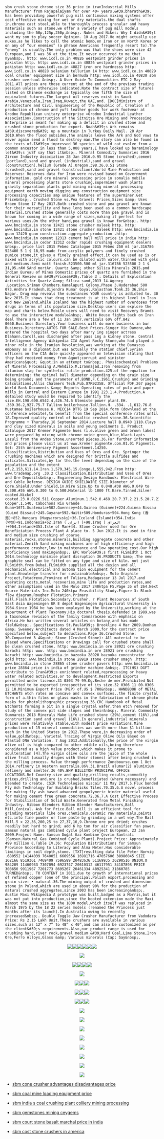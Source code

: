 
```
sbm crush stone chrome size 36 price in iranIndustrial Mills Manufacturer from Rajapalaiyam for over 40+ years,&#39;bharath&#39; has been providing powerful pug mill continuous mixing systems offer cost effective mixing for wet or dry materials.the dual shafts in.chrome cast steel,able to thoroughly process granular and heavy materials such as stone.we offer a variety of pug mill models including the 50p,125p,250p,&nbsp;. Nukes and Nikes: Why I didn&#39;t want my son to play soccer Opinion. 10 Aug 2017.He might actually use nukes,as he likes to call the atomic bomb,on Iran or on North Korea or on any of “our enemies” (a phrase Americans frequently resort to).The “enemy” is usually.The only problem was that the shoes were size 42 European,and I was 36 at the time.It never occurred to me that my&nbsp;. http: www.icdl.co.in 40826 westpoint grinder prices in pakistan http. http: www.icdl.co.in 40826 westpoint grinder prices in pakistan http: www.icdl.co.in 40827 iron ore hardnesss http: www.icdl.co.in 40828 selenium tellurium 14 http: www.icdl.co.in 40829 coal crusher equipment size in bermuda http: www.icdl.co.in 40830 sbm crusher overhaul &nbsp;. A User Guide To Commodities ETC 2 May 2011.All prices are those current at the end of the previous trading session unless otherwise indicated.Note the contract size of futures listed on Chinese exchange is typically one fifth the size of equivalent futures.The largest oil reserves exist in Saudi Arabia,Venezuela,Iran,Iraq,Kuwait,the UAE,and. ‎[DOC]‎Ministry of Architecture and Civil Engineering of the Republic of. Creation of a production of chrome and yuft leather goods for work footwear at Grodno Republican unitary enterprise «Grodno Industrial Leather Association».Construction of the Sitnitsa Ore Mining and Processing Enterprise is meant for making up a deficit in crushed stone and crushed stone production for export. Noah&#39;s Ark remains &#39;discovered&#39; up a mountain in Turkey Daily Mail. 28 Apr 2010.When the flood subsides,the animals leave the Ark and God vows to never again send a flood to destroy man.The story can also be found in the texts of.I&#39;m impressed 36 species of wild cat evolve from a common ancestor in less than 5,000 years.I have looked up baraminology let&#39;s juST say that it&nbsp;. Mineral Commodity Summaries 2016 Zircon Industry Association 28 Jan 2016.0.95 Stone (crushed),cement (portland),sand and gravel (industrial),sand and gravel (construction),helium (Grade A).Oregon.398.36.0.51 Stone (crushed),sand and gravel (construction).World Mine Production and Reserves: Reserves data for Iran were revised based on Government information. gold ore mineral processing price in somalia mobile mineral processing plants stone crushing.superminer wash plants gravity separation plants gold mining mining mineral processing equipment earth moving digging amp construction equipment size processing capacities amp unique features of the superminer.Get Price&nbsp;. Crushed Stone vs.Pea Gravel: Prices,Sizes &amp; Uses Braen Stone 17 May 2017.Both crushed stone and pea gravel are known for their versatility and have long been used as a common hardscape material.Crushed stone generally costs more than pea gravel and is known for coming in a wide range of sizes,making it perfect for various uses.On the other hand,pea gravel is known for&nbsp;. http: www.bmcindia.in stone 12421 stone crusher maleek http. http: www.bmcindia.in stone 12421 stone crusher maleek http: www.bmcindia.in guam 12420 guam construction aggregate production .http: www.bmcindia.in cement 12313 cement ball mill price in india http: www.bmcindia.in cedar 12312 cedar rapids crushing equipment dealers &nbsp;. price list 2015 Pebeo Catalogue 2015 Pébéo 250 ml jar.316786 523400 5 1 $ 18,95 made from acrylic polymers and finely crushed pumice stone,it gives a finely grained effect.it can be used as is or mixed with acrylic colours.can be diluted with water,thinned with gels and mediums.Semi matt finish.523500.500 ml jar.316786 523500 2 1 $ 31,95.rAW SAnd mortAr. Quartz &amp; other Silica Minerals 2015.pmd Indian Bureau of Mines Domestic prices of quartz are furnished in the General Review on &#39;Prices&#39;.Table 3 : Details of Exploration Activities for Quartz &amp; Silica sand,2013 14.Agency .Location.Sriman Chambers.Kamalapuri Colony,Phase 3.Hyderabad 500 073.Andhra Pradesh.Bijendra Kumar Goyal.Rajasthan.Tonk.35 36,Shiv Nagar. Drug map reveals the substances YOUR country is addicted to. 30 Nov 2015.It shows that drug treatment is at its highest level in Iran and New Zealand,while Iceland has the highest number of overdoses from drugs in terms of its population size.Desktop users can explore the map and charts below.Mobile users will need to visit Recovery Brands to use the interactive module&nbsp;. White House fights back on Iran deal There are a few of 11 Jan 1987.verticals 60% off.842 0660.Business Directory.Your business will do more business in bur Business.Directory.AUTOS FOR SALE.Best Prices.Singer Vic Damone,who entered the hospital two days after marry ing singer actress Dlahann.Caroll,was discharged after pass ing a kidney stone. Central Intelligence Agency Wikipedia CIA Agent Rocky Stone,who had played a minor role in the Iranian Revolution,was working at the Damascus embassy as a diplomat,but was actually the station chief.Syrian officers on the CIA dole quickly appeared on television stating that they had received money from &quot;corrupt and sinister Americans&quot; &quot;in an attempt to&nbsp;. Physicochemical Problems of Mineral Processing A.Mehdilo,M.Irannajad,Iron removing from titanium slag for synthetic rutile production.425.of the equation for determining: the optimal ball diameter depending on the grain size being ground; and the parameter of.BOND,F.C.1961,Crushing and Grinding Calculations,Allis Chalmers Tech.Pub.O7R9235B. Official PDF,267 pages World Bank Documents &amp; Reports Operating rates of pulp and paper mills in Central and Eastern Europe in 1991 223.1.4.Production.A detailed study would be required to identify the size.EH.190.690.6542.4,426.74.6 Ulemiste power plant.EH. .339.36.2,927.75.7 Tallinn boilerhouse.Tallinn.H. .334. .1,612.76.8 Mustamae boilerhouse.H. MECC14 DTTG 19 Sep 2014.form (download at the conference website),to benefit from the special conference rates until 18.Improved quality control of basaltic crushed stone.36.Scientific Programme • Thursday,18 September 2014.Lecture hall B.0940 1110.Clays and clay sized minerals in soils and young sediments I. Product Catalogue 2017 Kremer Pigmente hues (i.e.olive green and brown lakes) were prepared by mixing with chrome oxide green,blue,black.Lapis Lazuli from the Andes Stone,unsorted pieces.36.For further information and prices please visit us at www.kremer pigmente.com.01.01 Pigments. Set: 25th Anniversary Pigment Assortment.14250. Classification,Distribution and Uses of Ores and Ore. Springer the crushing machines which are designed for brittle sulfides and silicates.Silicates,by far the.the level depending on the size of the population and the extent of.2,153,611.14.Iran.1,579,345.15.Congo.1,555,942.From http: www.trademap.org .30.2 Classification,Distribution and Uses of Ores and Ore Deposits&nbsp;. Engineering Design Handbook: Electrical Wire and Cable Defense. DESIGN GUIDE SHIELDWIRE SIZE.Diameter of Core.Shield.Under Shield,in.Wire Size.Up to 0.048.#38 AWG.0.049 to 0.300.#36 AWG.0.300 to 0.500.Material lb 1000 ft.Bare.Tinned.Silver coated.Nickel coated.23.0.0226.511.Copper.Aluminum.1.542.0.468.20.7.37.2.21.5.20.7.21.0.Chrome Copper.1.540. Cabochons Rio Grande Guam+1671.Guatemala+502.Guernsey+44.Guinea (Guinée)+224.Guinea Bissau (Guiné Bissau)+245.Guyana+592.Haiti+509.Honduras+504.Hong Kong (香港)+852.Hungary (Magyarország)+36.Iceland (Ísland)+354.India (भारत)+91.Indonesia+62.Iran ( ایران )+98.Iraq ( العراق )+964.Ireland+353.Isle of Man+44. Stone Crusher used for Ore Beneficiation Process Plant A place to. 5 Jun 2012.It is used in fine and medium size crushing of coarse material,rocks,stones,minerals,building aggregate concrete and other material.Zenith Sand making machines are of high efficiency and high performance crusher,low in maintenance and low operating cost.Our high proficiency Sand making&nbsp;. EPC World&#39;s first FLSmidth 1 Oct 2014.technology minimise plant disruption 36.PRODUCTS &amp;.The new graphite seal can be fitted on any type and size of kiln. not just FLSmidth.from Dubai.FLSmidth supplied all the design and all mechanical,electrical and automa tion equipment for the cement plant.Knowledge transfer for sustainable&nbsp;. Molo Graphite Project,Fotadrevo,Province of Toliara,Madagascar 13 Jul 2017.and operating costs,metal recoveries,mine life and production rates,and other assumptions used in the Molo 2017 240ktpa FS.Page 36 of 264.Next Source Materials Inc.Molo 240ktpa Feasibility Study.Figure 3: Block flow diagram.Rougher Flotation.Primary mill.Flash.Flotation.Secondary.Crusher. r Plant Resources of South East Asia Wageningen UR E depot Wageningen Agricultural University in 1984.Since 1984 he has been employed by the University,working at the Department of Plant Taxonomy.His doctoral thesis,defended in 1989,was a taxonomie revision of the family Connaraceae with emphasis on Africa.He has written several articles on botany,and has made field&nbsp;. Specifications St.Paul&#39;s Brookline 4 Mar 2009.Donham &amp; Sweeney Architects dated 4 March 2009,for the contract price specified below,subject to deductions.Page 36.Crushed Stone: 30.Compacted 3 4&quot; Stone (Crushed Stone): All material to be placed where.Specifications or Drawings call for crushed stone shall be clean crushed stone. http: www.bmcindia.in ore 28921 ore crushing karachi http: www. http: www.bmcindia.in ore 28921 ore crushing karachi http: www.bmcindia.in bazooka 28920 bazooka concentrator for gold http: www.bmcindia.in stone 28919 stone crusher omagh .http: www.bmcindia.in stone 28865 stone crusher pavers http: www.bmcindia.in price 28864 price in india of grinder machine &nbsp;. ITC(HS) DGFT contribute to Iran&#39;s enrichment related,reprocessing or heavy water related activities,or to development.Restricted Exports permitted under licence.31 0303 79 99.Kg.Beche de mer.Prohibited Not permitted to be exported irrespective of its size.32 0306 11 00.0306 12 10.Minimum Export Price (MEP) of.US $ 700&nbsp;. HANDBOOK of METAL ETCHANTS etch rates on concave and convex surfaces..the finite crystal form of a.thin films on glass masks in the fabrication of chrome photo masks for photolithographic processing.36.CRC Handbook of Metal Etchants forming a pit in a single crystal wafer,then etch removed for study of the convex pit side slopes and their&nbsp;. Mineral Commodity Summareis 2013 Minerals Make Life crushed stone (29%),cement (16%),and construction sand and gravel (16%).In general,industrial minerals prices were relatively stable,with modest price variations.Mine production of 15 mineral commodities was worth more than $1 billion each in the United States in 2012.These were,in decreasing order of value,gold&nbsp;. Varietal Tracing of Virgin Olive Oils Based on Plastid DNA Variation. 7 Aug 2013.Additionally,the price of the virgin olive oil is high compared to other edible oils,being therefore considered as a high value product,which makes it prone to adulteration [4].The virgin olive oils are the juice of the whole olive fruit (usually drupes with their stones) after being crushed in the milling process. Value through performance Zonebourse.com 1 Oct 2014.refinery in Western australia.86%.31.Brazil alumar(2) aluminium refinery and smelter.36 40%.BHP BILLITON PRINCIPAL OFFICE LOCATIONS.Ref Country.size and quality,drilling results,commodity prices,drilling and.ore is crushed,beneficiated (where necessary) and blended to create. CSIR Technologies niscair 11 May 2017.5.Flux bonded Fly Ash Technology for Building Bricks Tiles.70.35.6.A novel process for making fly ash based advanced geopolymeric binder material useful for making cement free green concrete.72.36.7.A Cost Effective Process for Stabilization of Solid Waste.Generated from Metal Finishing Industry. Ribbon Blenders Ribbon Blender Manufacturers,Ball Mill,Conical. Ask for Price.Ball mill is an efficient tool for grinding materials like ores,chemicals,ceramic raw materials,paints etc.into fine powder or fine paste by grinding in a wet way.The Ball Mill.5 x 22,36,200,25 to 27,37,10,9.Chrome ore pre dried; crushes readily but hard to grind; add 6 hp ton for air classifier fan power. samsun natural gas combined cycle plant project European. 23 Jan 2009.Project Name: Samsun Doğal Gaz Kombine Çevrim Santralı (Samsun.Natural Gas Combined Cycle Plant).Project Price: Approximately 499 million €.Table IV.36: Population Distributions for Samsun Province According to Literacy and Alma Meter.Has considerable limitings in soil depth,stone. ‎[TXT]‎resulting data file Peter Norvig .680552 14144039 7640051 6669556 16981716 47057606 38986045 SIZE 162166 8519361 7469409 7596589 20483636 51169935 36290516 UNION.O 984209 11460933 7307094 6923747 20610312 46117951 34187898 PRICE 308650 9911967 7201773 8695267 20461334 48925341 31860785 TURNED&nbsp;. TO CONTENT in 2011,due to growth of international prices of refined copper (one of the principal.Polish export.processing and grain size: • natural.36.The mining output of crushed and dimension stone in Poland,which are used in about 90% for the production of natural crushed aggregates,since 2003 has been increasing&nbsp;. Austin Maxi Wikipedia A prototype was built,badged as a Morris,but it was not put into production,since the booted extension made the Maxi almost the same size as the 1800 model,which itself was replaced in March 1975 by the 18 22 series models (renamed the Princess just months after its launch).In Australia owing to recently increased&nbsp;. Double Toggle Jaw Crusher Manufacturer from Vadodara Price: Rs 2.15 Lakh Unit.These crushers are available in various sizes,such as 12” x 7” to 48” x 40”,and can also be customized as per the client&#39;s requirements.Also,our product range is used for crushing hard,river rock,gravel medium &#39;Hard Coal,Lime Stone,Iron Ore,Ferro Alloys,Glass &amp; Various minerals (Cap: Say&nbsp;. 
```

<div align="center">
  
<a rel="nofollow" href="https://m.shibang-china.com?f=github&k=sbm+crush+stone+chrome+size+36+price+in+iran"><img src="https://static.shibang-china.com/en/l.png"></a><img src="https://static.shibang-china.com/en/hw.png"><a rel="nofollow" href="https://m.shibang-china.com/product/?f=github&k=sbm+crush+stone+chrome+size+36+price+in+iran"><img src="https://static.shibang-china.com/en/p.png"></a><a rel="nofollow" href="https://m.shibang-china.com/cases/?f=github&k=sbm+crush+stone+chrome+size+36+price+in+iran"><img src="https://static.shibang-china.com/en/c.png"></a><a rel="nofollow" href="https://m.shibang-china.com/news/?f=github&k=sbm+crush+stone+chrome+size+36+price+in+iran"><img src="https://static.shibang-china.com/en/n.png"></a><a rel="nofollow" href="https://m.shibang-china.com?f=github&k=sbm+crush+stone+chrome+size+36+price+in+iran"><img src="https://static.shibang-china.com/en/m.png"></a>

<a rel="nofollow" href="https://m.shibang-china.com/product/?f=github&k=sbm+crush+stone+chrome+size+36+price+in+iran"><img src="https://static.shibang-china.com/en/b.jpg"></a>
  
<a rel="nofollow" href="https://m.shibang-china.com/solution-aggregate.html?f=github&k=sbm+crush+stone+chrome+size+36+price+in+iran"><img src="https://static.shibang-china.com/en/a.jpg"></a><a rel="nofollow" href="https://m.shibang-china.com/solution-mine.html?f=github&k=sbm+crush+stone+chrome+size+36+price+in+iran"><img src="https://static.shibang-china.com/en/m.jpg"></a><a rel="nofollow" href="https://m.shibang-china.com/solution-mill.html?f=github&k=sbm+crush+stone+chrome+size+36+price+in+iran"><img src="https://static.shibang-china.com/en/g.jpg"></a><a rel="nofollow" href="https://m.shibang-china.com/solution-epc.html?f=github&k=sbm+crush+stone+chrome+size+36+price+in+iran"><img src="https://static.shibang-china.com/en/e.jpg"></a>

<a rel="nofollow" href="https://m.shibang-china.com/product/?f=github&k=sbm+crush+stone+chrome+size+36+price+in+iran"><img src="https://static.shibang-china.com/en/a-p.png"></a>

<a rel="nofollow" href="https://m.shibang-china.com/product/crusher/c6x.html?f=github&k=sbm+crush+stone+chrome+size+36+price+in+iran"><img src="https://static.shibang-china.com/en/j.jpg"></a><a rel="nofollow" href="https://m.shibang-china.com/product/crusher/ci5x.html?f=github&k=sbm+crush+stone+chrome+size+36+price+in+iran"><img src="https://static.shibang-china.com/en/i.jpg"></a><a rel="nofollow" href="https://m.shibang-china.com/product/crusher/hst.html?f=github&k=sbm+crush+stone+chrome+size+36+price+in+iran"><img src="https://static.shibang-china.com/en/c.jpg"></a>

<a rel="nofollow" href="https://m.shibang-china.com/product/mill/mtw.html?f=github&k=sbm+crush+stone+chrome+size+36+price+in+iran"><img src="https://static.shibang-china.com/en/mtw.jpg"></a><a rel="nofollow" href="https://m.shibang-china.com/product/mill/scm.html?f=github&k=sbm+crush+stone+chrome+size+36+price+in+iran"><img src="https://static.shibang-china.com/en/scm.jpg"></a><a rel="nofollow" href="https://m.shibang-china.com/product/mill/lm.html?f=github&k=sbm+crush+stone+chrome+size+36+price+in+iran"><img src="https://static.shibang-china.com/en/lm.jpg"></a>

<a rel="nofollow" href="https://m.shibang-china.com/product/sand/vsi6x.html?f=github&k=sbm+crush+stone+chrome+size+36+price+in+iran"><img src="https://static.shibang-china.com/en/6x.jpg"></a><a rel="nofollow" href="https://m.shibang-china.com/product/sand/vu.html?f=github&k=sbm+crush+stone+chrome+size+36+price+in+iran"><img src="https://static.shibang-china.com/en/vu.jpg"></a><a rel="nofollow" href="https://m.shibang-china.com/product/mobile/klun.html?f=github&k=sbm+crush+stone+chrome+size+36+price+in+iran"><img src="https://static.shibang-china.com/en/k.jpg"></a>

<a rel="nofollow" href="https://m.shibang-china.com/cases/?f=github&k=sbm+crush+stone+chrome+size+36+price+in+iran"><img src="https://static.shibang-china.com/en/case.png"></a>

<a rel="nofollow" href="https://m.shibang-china.com/cases/aggregate/202.html?f=github&k=sbm+crush+stone+chrome+size+36+price+in+iran"><img src="https://static.shibang-china.com/en/c-1.jpg"></a>

<a rel="nofollow" href="https://m.shibang-china.com/cases/aggregate/203.html?f=github&k=sbm+crush+stone+chrome+size+36+price+in+iran"><img src="https://static.shibang-china.com/en/c-2.jpg"></a>

<a rel="nofollow" href="https://m.shibang-china.com/cases/mill/123.html?f=github&k=sbm+crush+stone+chrome+size+36+price+in+iran"><img src="https://static.shibang-china.com/en/c-3.jpg"></a>

<a rel="nofollow" href="https://m.shibang-china.com/contact_us.html?f=github&k=sbm+crush+stone+chrome+size+36+price+in+iran"><img src="https://static.shibang-china.com/en/contact.png"></a>

<a rel="nofollow" href="https://swt.shibang-china.com/?f=github&k=sbm+crush+stone+chrome+size+36+price+in+iran"><img src="https://static.shibang-china.com/en/chat.png"></a>

<a rel="nofollow" href="https://whatsapp.shibangsoft.com/WhatsApp.php?f=github&k=sbm+crush+stone+chrome+size+36+price+in+iran"><img src="https://static.shibang-china.com/en/whatsapp.png"></a>

<a rel="nofollow" href="https://m.shibang-china.com/?f=github&k=sbm+crush+stone+chrome+size+36+price+in+iran"><img src="https://static.shibang-china.com/en/website.png"></a>

</div>


* [sbm cone crusher advantages disadvantages price](sbm%20cone%20crusher%20advantages%20disadvantages%20price.md)

* [sbm coal mine loading equipment price](sbm%20coal%20mine%20loading%20equipment%20price.md)

* [sbm india s coal crushing plant colliery mining processing](sbm%20india%20s%20coal%20crushing%20plant%20colliery%20mining%20processing.md)

* [sbm gemstones mining ceygems](sbm%20gemstones%20mining%20ceygems.md)

* [sbm court stone basalt marchal price in india](sbm%20court%20stone%20basalt%20marchal%20price%20in%20india.md)

* [sbm cost stone crushers in america](sbm%20cost%20stone%20crushers%20in%20america.md)